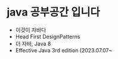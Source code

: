 # java 공부공간 입니다
* 이것이 자바다
* Head First DesignPatterns
* 더 자바, Java 8
* Effective Java 3rd edition (2023.07.07~
